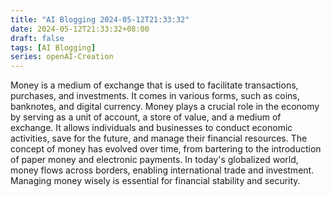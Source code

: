 ```yaml
---
title: "AI Blogging 2024-05-12T21:33:32"
date: 2024-05-12T21:33:32+08:00
draft: false
tags: [AI Blogging]
series: openAI-Creation
---
```

Money is a medium of exchange that is used to facilitate transactions, purchases, and investments. It comes in various forms, such as coins, banknotes, and digital currency. Money plays a crucial role in the economy by serving as a unit of account, a store of value, and a medium of exchange. It allows individuals and businesses to conduct economic activities, save for the future, and manage their financial resources. The concept of money has evolved over time, from bartering to the introduction of paper money and electronic payments. In today's globalized world, money flows across borders, enabling international trade and investment. Managing money wisely is essential for financial stability and security.